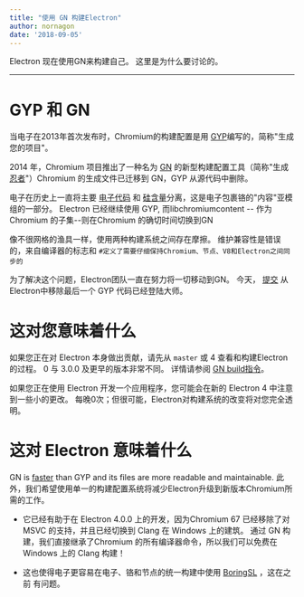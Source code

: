 ```yaml
---
title: "使用 GN 构建Electron"
author: nornagon
date: '2018-09-05'
---
```


Electron 现在使用GN来构建自己。 这里是为什么要讨论的。

---

# GYP 和 GN

当电子在2013年首次发布时，Chromium的构建配置是用 [GYP][]编写的，简称"生成您的项目"。

2014 年，Chromium 项目推出了一种名为 [GN][] 的新型构建配置工具（简称"生成 [忍者][]"）Chromium 的生成文件已迁移到 GN，GYP 从源代码中删除。

电子在历史上一直将主要 [电子代码][] 和 [硅含量][]分离，这是电子包裹铬的"内容"亚模组的一部分。 Electron 已经继续使用 GYP, 而libchromiumcontent -- 作为Chromium 的子集--则在Chromium 的确切时间切换到GN

像不很网格的渔具一样，使用两种构建系统之间存在摩擦。 维护兼容性是错误的，来自编译器的标志和 `#定义了需要仔细保持Chromium、节点、V8和Electron之间同步的`

为了解决这个问题，Electron团队一直在努力将一切移动到GN。 今天， [提交](https://github.com/electron/electron/pull/14097) 从Electron中移除最后一个 GYP 代码已经登陆大师。

# 这对您意味着什么

如果您正在对 Electron 本身做出贡献，请先从 `master` 或 4 查看和构建Electron 的过程。 0 与 3.0.0 及更早的版本非常不同。 详情请参阅 [GN build指令](https://github.com/electron/electron/blob/master/docs/development/build-instructions-gn.md)。

如果您正在使用 Electron 开发一个应用程序，您可能会在新的 Electron 4 中注意到一些小的更改。 每晚0次；但很可能，Electron对构建系统的改变将对您完全透明。

# 这对 Electron 意味着什么

GN is [faster](https://chromium.googlesource.com/chromium/src/tools/gn/+/48062805e19b4697c5fbd926dc649c78b6aaa138/README.md) than GYP and its files are more readable and maintainable. 此外，我们希望使用单一的构建配置系统将减少Electron升级到新版本Chromium所需的工作。

 * 它已经有助于在 Electron 4.0.0 上的开发，因为Chromium 67 已经移除了对 MSVC 的支持，并且已经切换到 Clang 在 Windows 上的建筑。 通过 GN 构建，我们直接继承了Chromium 的所有编译器命令，所以我们可以免费在 Windows 上的 Clang 构建！

 * 这也使得电子更容易在电子、铬和节点的统一构建中使用 [BoringSL][] ，这在</a>之前 有问题。</p></li> </ul>


[BoringSL]: https://boringssl.googlesource.com/boringssl/
[电子代码]: https://github.com/electron/electron
[GN]: https://gn.googlesource.com/gn/
[GYP]: https://gyp.gsrc.io/
[忍者]: https://ninja-build.org/
[硅含量]: https://github.com/electron/libchromiumcontent
